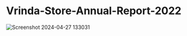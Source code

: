 # Vrinda-Store-Annual-Report-2022
![Screenshot 2024-04-27 133031](https://github.com/vinit1704/Coffee-Shop-Sales/assets/167595422/f0fa1d8e-ae32-4465-965c-6b144a30779d)
